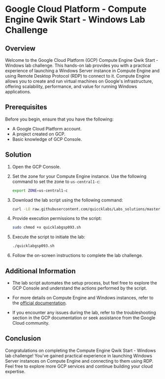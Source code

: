 # Google Cloud Platform - Compute Engine Qwik Start - Windows Lab Challenge

## Overview

Welcome to the Google Cloud Platform (GCP) Compute Engine Qwik Start - Windows lab challenge. This hands-on lab provides you with a practical experience of launching a Windows Server instance in Compute Engine and using Remote Desktop Protocol (RDP) to connect to it. Compute Engine allows you to create and run virtual machines on Google's infrastructure, offering scalability, performance, and value for running Windows applications.

## Prerequisites

Before you begin, ensure that you have the following:

- A Google Cloud Platform account.
- A project created on GCP.
- Basic knowledge of GCP Console.

## Solution


1. Open the GCP Console.

2. Set the zone for your Compute Engine instance. Use the following command to set the zone to `us-central1-c`:

    ```bash
    export ZONE=us-central1-c
    ```

3. Download the lab script using the following command:

    ```bash
    curl -LO raw.githubusercontent.com/quiccklabs/Labs_solutions/master/Compute%20Engine%20Qwik%20Start%20Windows/quicklabgsp093.sh
    ```

4. Provide execution permissions to the script:

    ```bash
    sudo chmod +x quicklabgsp093.sh
    ```

5. Execute the script to initiate the lab:

    ```bash
    ./quicklabgsp093.sh
    ```

6. Follow the on-screen instructions to complete the lab challenge.

## Additional Information

- The lab script automates the setup process, but feel free to explore the GCP Console and understand the actions performed by the script.

- For more details on Compute Engine and Windows instances, refer to the [official documentation](https://cloud.google.com/compute/docs/instances/windows).

- If you encounter any issues during the lab, refer to the troubleshooting section in the GCP documentation or seek assistance from the Google Cloud community.

## Conclusion

Congratulations on completing the Compute Engine Qwik Start - Windows lab challenge! You've gained practical experience in launching Windows Server instances on Compute Engine and connecting to them using RDP. Feel free to explore more GCP services and continue building your cloud expertise.